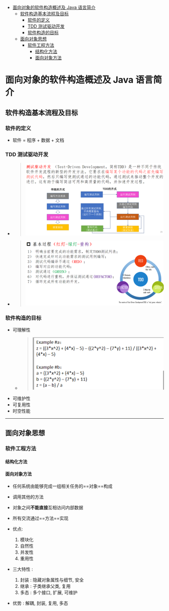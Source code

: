 - [面向对象的软件构造概述及 Java 语言简介](#面向对象的软件构造概述及-java-语言简介)
  - [软件构造基本流程及目标](#软件构造基本流程及目标)
    - [软件的定义](#软件的定义)
    - [TDD 测试驱动开发](#tdd-测试驱动开发)
    - [软件构造的目标](#软件构造的目标)
  - [面向对象思想](#面向对象思想)
    - [软件工程方法](#软件工程方法)
      - [结构化方法](#结构化方法)
      - [面向对象方法](#面向对象方法)

# 面向对象的软件构造概述及 Java 语言简介

## 软件构造基本流程及目标

### 软件的定义

* 软件 = 程序 + 数据 + 文档

### TDD 测试驱动开发

* > ![](image/2022-03-01-14-26-42.png)
* > ![](image/2022-03-01-14-26-58.png)

### 软件构造的目标

* 可理解性
  * > ![](image/2022-03-01-14-28-30.png)
* 可维护性
* 可复用性
* 时空性能

---

## 面向对象思想

### 软件工程方法

#### 结构化方法

#### 面向对象方法
* 任何系统由能够完成一组相关任务的==对象==构成
* 调用其他的方法
* 对象之间**不能直接**互相访问内部数据
* 所有交流通过==方法==实现

* 优点:
    1. 模块化
    2. 自然性
    3. 并发性
    4. 重用性

* 三大特性 : 
    1. 封装 : 隐藏对象属性与细节, 安全
    2. 继承 : 子类继承父类, 复用
    3. 多态 : 多个接口, 扩展, 可维护

* 优势 : 解耦, 封装, 复用, 多态



